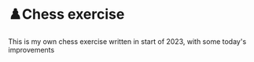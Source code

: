 # ♟️Chess exercise
This is my own chess exercise written in start of 2023, with some today's improvements
